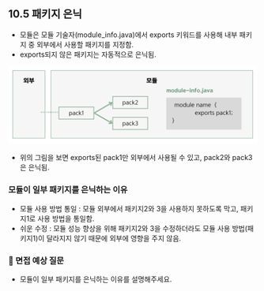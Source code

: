 ## 10.5 패키지 은닉
- 모듈은 모듈 기술자(module_info.java)에서 exports 키워드를 사용해 내부 패키지 중 외부에서 사용할 패키지를 지정함.
- exports되지 않은 패키지는 자동적으로 은닉됨.

![img.png](img/패키지은닉.png)
- 위의 그림을 보면 exports된 pack1만 외부에서 사용될 수 있고, pack2와 pack3은 은닉됨.

### 모듈이 일부 패키지를 은닉하는 이유
- 모듈 사용 방법 통일 : 모듈 외부에서 패키지2와 3을 사용하지 못하도록 막고, 패키지1로 사용 방법을 통일함.
- 쉬운 수정 : 모듈 성능 향상을 위해 패키지2와 3을 수정하더라도 모듈 사용 방법(패키지1)이 달라지지 않기 때문에 외부에 영향을 주지 않음.


### 🙋 면접 예상 질문
- 모듈이 일부 패키지를 은닉하는 이유를 설명해주세요.
